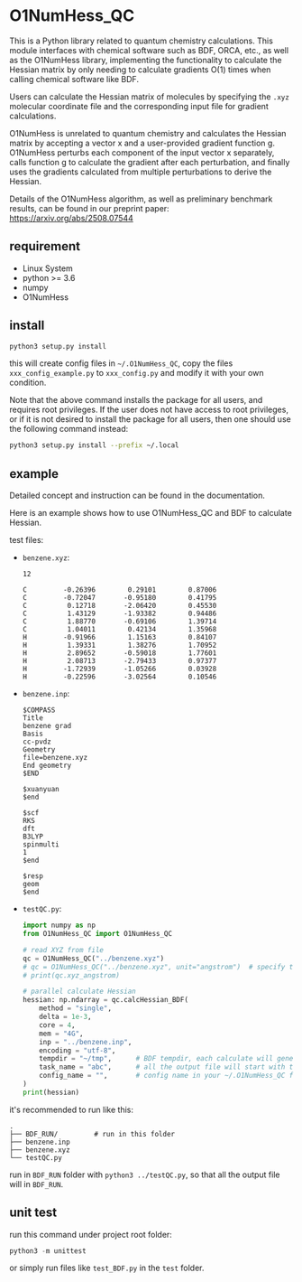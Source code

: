 # O1NumHess_QC

 This is a Python library related to quantum chemistry calculations. This module interfaces with chemical software such as BDF, ORCA, etc., as well as the O1NumHess library, implementing the functionality to calculate the Hessian matrix by only needing to calculate gradients O(1) times when calling chemical software like BDF.

Users can calculate the Hessian matrix of molecules by specifying the `.xyz` molecular coordinate file and the corresponding input file for gradient calculations.

O1NumHess is unrelated to quantum chemistry and calculates the Hessian matrix by accepting a vector x and a user-provided gradient function g. O1NumHess perturbs each component of the input vector x separately, calls function g to calculate the gradient after each perturbation, and finally uses the gradients calculated from multiple perturbations to derive the Hessian.

Details of the O1NumHess algorithm, as well as preliminary benchmark results, can be found in our preprint paper: https://arxiv.org/abs/2508.07544

<!-- TODO 其他软件 O1的复杂度 -->

## requirement

* Linux System
* python >= 3.6
* numpy
* O1NumHess

<!-- TODO link -->

## install

```bash
python3 setup.py install
```

this will create config files in `~/.O1NumHess_QC`, copy the files `xxx_config_example.py` to `xxx_config.py` and modify it with your own condition.

Note that the above command installs the package for all users, and requires root privileges. If the user does not have access to root privileges, or if it is not desired to install the package for all users, then one should use the following command instead:

```bash
python3 setup.py install --prefix ~/.local
```

## example

Detailed concept and instruction can be found in the documentation.

<!-- TODO documentation link -->

Here is an example shows how to use O1NumHess_QC and BDF to calculate Hessian.

test files:

* `benzene.xyz`:

    ```plain
    12

    C         -0.26396        0.29101        0.87006
    C         -0.72047       -0.95180        0.41795
    C          0.12718       -2.06420        0.45530
    C          1.43129       -1.93382        0.94486
    C          1.88770       -0.69106        1.39714
    C          1.04011        0.42134        1.35968
    H         -0.91966        1.15163        0.84107
    H          1.39331        1.38276        1.70952
    H          2.89652       -0.59018        1.77601
    H          2.08713       -2.79433        0.97377
    H         -1.72939       -1.05266        0.03928
    H         -0.22596       -3.02564        0.10546
    ```

* `benzene.inp`:

    ```plain
    $COMPASS
    Title
    benzene grad
    Basis
    cc-pvdz
    Geometry
    file=benzene.xyz
    End geometry
    $END

    $xuanyuan
    $end

    $scf
    RKS
    dft
    B3LYP
    spinmulti
    1
    $end

    $resp
    geom
    $end
    ```

* `testQC.py`:

    ```python
    import numpy as np
    from O1NumHess_QC import O1NumHess_QC

    # read XYZ from file
    qc = O1NumHess_QC("../benzene.xyz")
    # qc = O1NumHess_QC("../benzene.xyz", unit="angstrom")  # specify the unit of xyz file manually
    # print(qc.xyz_angstrom)

    # parallel calculate Hessian
    hessian: np.ndarray = qc.calcHessian_BDF(
        method = "single",
        delta = 1e-3,
        core = 4,
        mem = "4G",
        inp = "../benzene.inp",
        encoding = "utf-8",
        tempdir = "~/tmp",      # BDF tempdir, each calculate will generate a subfolder at there
        task_name = "abc",      # all the output file will start with this string
        config_name = "",       # config name in your ~/.O1NumHess_QC folder config file
    )
    print(hessian)
    ```

it's recommended to run like this:

```plain
.
├── BDF_RUN/         # run in this folder
├── benzene.inp
├── benzene.xyz
└── testQC.py
```

run in `BDF_RUN` folder with `python3 ../testQC.py`, so that all the output file will in `BDF_RUN`.

## unit test

run this command under project root folder:

```python
python3 -m unittest
```

or simply run files like `test_BDF.py` in the `test` folder.
